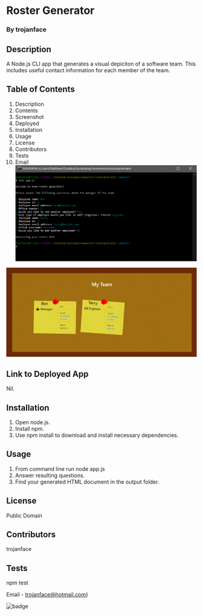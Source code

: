 
# Roster Generator
### By trojanface

## Description
A Node.js CLI app that generates a visual depiciton of a software team. This includes useful contact information for each member of the team.

## Table of Contents

1. Description
2. Contents
3. Screenshot
4. Deployed
5. Installation
6. Usage
7. License
8. Contributors
9. Tests
10. Email
![A screenshot of Roster Generator](screenshot1.png)

![A screenshot of Roster Generator](screenshot2.png)

## Link to Deployed App
Nil.

## Installation
1. Open node.js.
2. Install npm.
3. Use npm install to download and install necessary dependencies.

## Usage
1. From command line run node app.js
2. Answer resulting questions.
3. Find your generated HTML document in the output folder.

## License
Public Domain

## Contributors
trojanface

## Tests
npm test

Email - trojanface@hotmail.com}

![badge](https://img.shields.io/badge/isAwesome-YES-green)